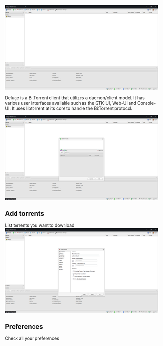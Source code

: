 

<center>
<img src="screenshot.png" />
</center>




Deluge is a BitTorrent client that utilizes a daemon/client model. It has various user interfaces available such as the GTK-UI, Web-UI and Console-UI. It uses libtorrent at its core to handle the BitTorrent protocol.

<tbody>
  <tr>
    <td><img src="addscreen.png"/></th>
    <td>
      <h2>Add torrents</h2>
      List torrents you want to download</th>
  </tr>
  <tr>
  <tr>
    <td><img src="configscreen.png"/></th>
    <td>
      <h2>Preferences</h2>
      Check all your preferences</th>
  </tr>
  <tr>
</tbody>